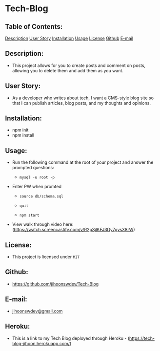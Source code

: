# Tech-Blog

## Table of Contents:
  [Description](#Description)
  [User Story](#UserStory)
  [Installation](#Installation)
  [Usage](#Usage)
  [License](#License)
  [Github](#Github)
  [E-mail](#E-mail)

## Description:
* This project allows for you to create posts and comment on posts, allowing you to delete them and add them as you want.

## User Story:
* As a developer who writes about tech, I want a CMS-style blog site so that I can publish articles, blog posts, and my thoughts and opinions.

## Installation:
* npm init
* npm install

## Usage:
* Run the following command at the root of your project and answer the prompted questions:

    * `mysql -u root -p`

* Enter PW when promted

    * `source db/schema.sql`

    * `quit`

    * `npm start`

* View walk through video here: (https://watch.screencastify.com/v/R2pSjlKFJ3Dy7gvsX8rW)


## License:
* This project is licensed under `MIT`

## Github:
* https://github.com/jihoonswdev/Tech-Blog

## E-mail:
* jihoonswdev@gmail.com

## Heroku:
* This is a link to my Tech Blog deployed through Heroku - (https://tech-blog-jihoon.herokuapp.com/)